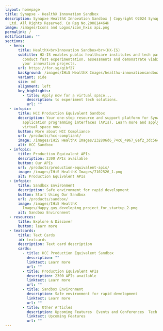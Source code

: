 ```yaml
---
layout: homepage
title: Synapxe - HealthX Innovation Sandbox
description: Synapxe HealthX Innovation Sandbox | Copyright ©2024 Synapxe Pte
  Ltd. All Rights Reserved. Co Reg No.200814464H
image: /images/Icons and Logos/icon_hxis api.png
permalink: /
notification: ""
sections:
  - hero:
      title: HealthX<br>Innovation Sandbox<br>(HX-IS)
      subtitle: HX-IS enables public healthcare institutes and tech partners to
        conduct fast experimentation, assessments and demonstrate viability of
        your innovation projects.
      url: https://for.sg/gibf27
      background: /images/IHiS HealthX Images/healthx-innovationsandbox-mainbanner 30.png
      variant: side
      size: md
      alignment: left
      key_highlights:
        - title: Apply now for a virtual space...
          description: to experiment tech solutions.
          url: ""
  - infopic:
      title: HCC Production Equivalent Sandbox
      description: Your one-stop resource and support platform for Synapxe managed
        application programming interfaces (APIs). Learn more and apply for a
        virtual space now.
      button: More about HCC Compliance
      url: /products/hcc-compliant/
      image: /images/IHiS HealthX Images/232806d6_74c6_4967_8ef2_3dc56cf392b9_1.png
      alt: HCC Sandbox
  - infopic:
      title: Production Equivalent APIs
      description: 2300 APIs available
      button: Our APIs
      url: /products/production-equivalent-apis/
      image: /images/IHiS HealthX Images/7102526_1.png
      alt: Production Equivalent APIs
  - infopic:
      title: Sandbox Environment
      description: Safe environment for rapid development
      button: Start Using Our Sandbox
      url: /products/sandbox/
      image: /images/IHiS HealthX
        Images/Happy_guy_developing_project_for_startup_2.png
      alt: Sandbox Environment
  - resources:
      title: Explore & Discover
      button: learn more
  - textcards:
      title: Text Cards
      id: textcards
      description: Text card description
      cards:
        - title: HCC Production Equivalent Sandbox
          description: ""
          linktext: Learn more
          url: ""
        - title: Production Equivalent APIs
          description: 2300 APIs available
          linktext: Learn more
          url: ""
        - title: Sandbox Environment
          description: Safe environment for rapid development
          linktext: Learn more
          url: ""
        - title: Other Articles
          description: Upcoming Features  Events and Conferences  Tech Stack
          linktext: Upcoming Features
          url: ""
---
```

